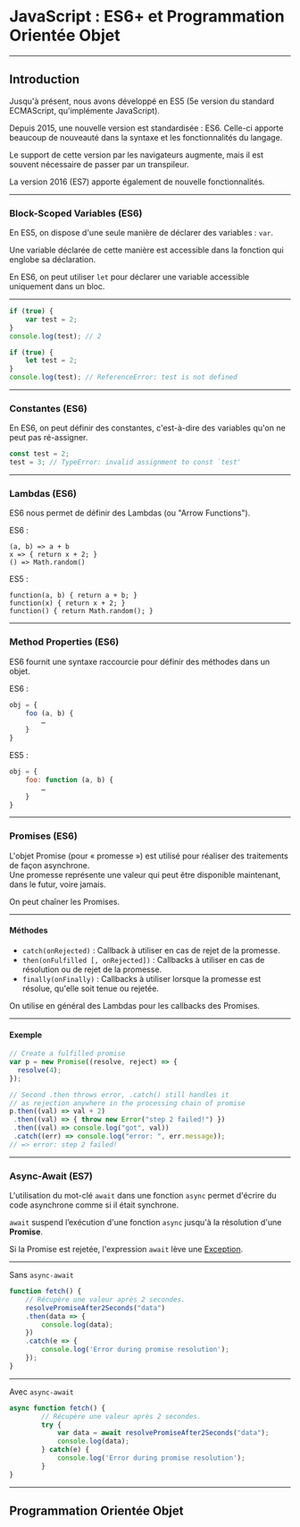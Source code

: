 # JavaScript : ES6+ et Programmation Orientée Objet



---



## Introduction

Jusqu'à présent, nous avons développé en ES5 (5e version du standard ECMAScript, qu'implémente JavaScript).

Depuis 2015, une nouvelle version est standardisée : ES6. Celle-ci apporte beaucoup de nouveauté dans la syntaxe et les fonctionnalités du langage.

Le support de cette version par les navigateurs augmente, mais il est souvent nécessaire de passer par un transpileur.

La version 2016 (ES7) apporte également de nouvelle fonctionnalités.



---



### Block-Scoped Variables (ES6)

En ES5, on dispose d'une seule manière de déclarer des variables : `var`.

Une variable déclarée de cette manière est accessible dans la fonction qui englobe sa déclaration.

En ES6, on peut utiliser `let` pour déclarer une variable accessible uniquement dans un bloc.


***


```javascript
if (true) {
	var test = 2;
}
console.log(test); // 2
```

```javascript
if (true) {
	let test = 2;
}
console.log(test); // ReferenceError: test is not defined
```


***


### Constantes (ES6)

En ES6, on peut définir des constantes, c'est-à-dire des variables qu'on ne peut pas ré-assigner.

```javascript
const test = 2;
test = 3; // TypeError: invalid assignment to const `test'
```



***


### Lambdas (ES6)

ES6 nous permet de définir des Lambdas (ou "Arrow Functions").

ES6 :
```
(a, b) => a + b
x => { return x + 2; }
() => Math.random()
```

ES5 :
```
function(a, b) { return a + b; }
function(x) { return x + 2; }
function() { return Math.random(); }
```


***


### Method Properties (ES6)

ES6 fournit une syntaxe raccourcie pour définir des méthodes dans un objet.

ES6 :
```javascript
obj = {
    foo (a, b) {
        …
    }
}
```

ES5 :
```javascript
obj = {
    foo: function (a, b) {
        …
    }
}
```



***


### Promises (ES6)

L'objet Promise (pour « promesse ») est utilisé pour réaliser des traitements de façon asynchrone.  
Une promesse représente une valeur qui peut être disponible maintenant, dans le futur, voire jamais.

On peut chaîner les Promises.

***


#### Méthodes

- `catch(onRejected)` : Callback à utiliser en cas de rejet de la promesse.
- `then(onFulfilled [, onRejected])` : Callbacks à utiliser en cas de résolution ou de rejet de la promesse.
- `finally(onFinally)` : Callbacks à utiliser lorsque la promesse est résolue, qu'elle soit tenue ou rejetée.

On utilise en général des Lambdas pour les callbacks des Promises.


***


#### Exemple

```javascript
// Create a fulfilled promise
var p = new Promise((resolve, reject) => {  
  resolve(4);
});

// Second .then throws error, .catch() still handles it
// as rejection anywhere in the processing chain of promise
p.then((val) => val + 2)  
 .then((val) => { throw new Error("step 2 failed!") })
 .then((val) => console.log("got", val))
 .catch((err) => console.log("error: ", err.message));
// => error: step 2 failed!
```

***


### Async-Await (ES7)

L'utilisation du mot-clé `await` dans une fonction `async` permet d'écrire du code asynchrone comme si il était synchrone.

`await` suspend l’exécution d'une fonction `async` jusqu'à la résolution d'une **Promise**.

Si la Promise est rejetée, l'expression `await` lève une [Exception](../lesson3/#/exceptions).


***


Sans `async-await`
```javascript
function fetch() {
	// Récupère une valeur après 2 secondes.
	resolvePromiseAfter2Seconds("data")
	.then(data => {
		console.log(data);
	})
	.catch(e => {
		console.log('Error during promise resolution');
	});
}
```


***


Avec `async-await`
```javascript
async function fetch() {
		// Récupère une valeur après 2 secondes.
		try {
			var data = await resolvePromiseAfter2Seconds("data");
			console.log(data);
		} catch(e) {
			console.log('Error during promise resolution');
		}
}
```



---



## Programmation Orientée Objet

